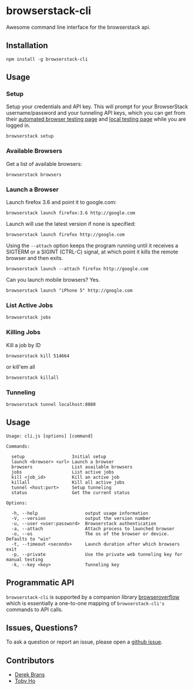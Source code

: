 browserstack-cli
================

Awesome command line interface for the browserstack api.

## Installation

    npm install -g browserstack-cli

## Usage

### Setup

Setup your credentials and API key. This will prompt for your BrowserStack username/password and your tunneling API keys, which you can get from their [automated browser testing page](http://www.browserstack.com/automated-browser-testing-api) and [local testing page](http://www.browserstack.com/local-testing#cmd-tunnel) while you are logged in.

    browserstack setup

### Available Browsers

Get a list of available browsers:

    browserstack browsers

### Launch a Browser

Launch firefox 3.6 and point it to google.com:

    browserstack launch firefox:3.6 http://google.com

Launch will use the latest version if none is specified:

    browserstack launch firefox http://google.com

Using the ``--attach`` option keeps the program running until it receives a SIGTERM or a SIGINT (CTRL-C) signal, at which point it kills the remote browser and then exits.

    browserstack launch --attach firefox http://google.com

Can you launch mobile browsers? Yes.

    browserstack launch "iPhone 5" http://google.com

### List Active Jobs

    browserstack jobs

### Killing Jobs

Kill a job by ID

    browserstack kill 514664

or kill'em all

    browserstack killall

### Tunneling

    browserstack tunnel localhost:8080

## Usage

    Usage: cli.js [options] [command]

    Commands:

      setup                  Initial setup
      launch <browser> <url> Launch a browser
      browsers               List available browsers
      jobs                   List active jobs
      kill <job_id>          Kill an active job
      killall                Kill all active jobs
      tunnel <host:port>     Setup tunneling
      status                 Get the current status

    Options:

      -h, --help                  output usage information
      -V, --version               output the version number
      -u, --user <user:password>  Browserstack authentication
      -a, --attach                Attach process to launched browser
      -o, --os                    The os of the browser or device. Defaults to "win"
      -t, --timeout <seconds>     Launch duration after which browsers exit
      -p, --private               Use the private web tunneling key for manual testing
      -k, --key <key>             Tunneling key

## Programmatic API

`browserstack-cli` is supported by a companion library [browseroverflow](https://github.com/airportyh/browseroverflow) which is essentially a one-to-one mapping of `browserstack-cli's` commands to API calls.

## Issues, Questions?

To ask a question or report an issue, please open a [github issue](https://github.com/airportyh/browserstack-cli/issues/new).

## Contributors

* [Derek Brans](http://github.com/dbrans)
* [Toby Ho](http://github.com/airportyh)
